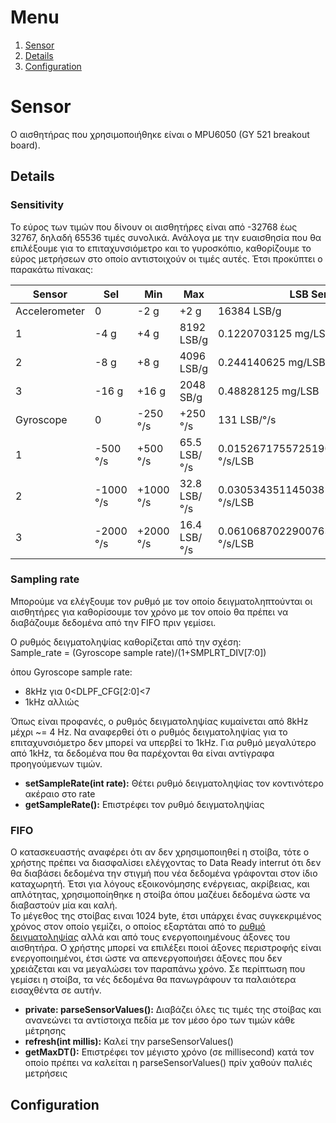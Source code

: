 
# Menu
1. [Sensor](#sensor)
  1. [Details](#details)
  2. [Configuration](#configuration)

# Sensor
 
Ο αισθητήρας που χρησιμοποιήθηκε είναι ο MPU6050 (GY 521 breakout board).

## Details

### Sensitivity
    
   Το εύρος των τιμών που δίνουν οι αισθητήρες είναι από -32768 έως 32767, δηλαδή 65536 τιμές συνολικά. Ανάλογα με την ευαισθησία που θα επιλέξουμε για το επιταχυνσιόμετρο και το γυροσκόπιο, καθορίζουμε το εύρος μετρήσεων στο οποίο αντιστοιχούν οι τιμές αυτές. Έτσι προκύπτει ο παρακάτω πίνακας:
   
   Sensor   |   Sel   |   Min   |   Max   |   LSB Sensitivity   |   Sensitivity
   ---|---|---|---|---|---
   Accelerometer|0|-2 g|+2 g|16384 LSB/g|0.06103515625 mg/LSB
   |1|-4 g|+4 g|8192 LSB/g|0.1220703125 mg/LSB
   |2|-8 g|+8 g|4096 LSB/g|0.244140625 mg/LSB
   |3|-16 g|+16 g|2048 SB/g|0.48828125 mg/LSB
   Gyroscope|0|-250 °/s|+250 °/s|131 LSB/°/s|0.00763358778625954198473282442748 °/s/LSB
   |1|-500 °/s|+500 °/s|65.5 LSB/°/s|0.01526717557251908396946564885496 °/s/LSB
   |2|-1000 °/s|+1000 °/s|32.8 LSB/°/s|0.03053435114503816793893129770992 °/s/LSB
   |3|-2000 °/s|+2000 °/s|16.4 LSB/°/s|0.06106870229007633587786259541985 °/s/LSB
   

### Sampling rate
   
   Μπορούμε να ελέγξουμε τον ρυθμό με τον οποίο δειγματοληπτούνται οι αισθητήρες για καθορίσουμε τον χρόνο με τον οποίο θα πρέπει να διαβάζουμε δεδομένα από την FIFO πριν γεμίσει.     
   
   Ο ρυθμός δειγματοληψίας καθορίζεται από την σχέση:  
         Sample_rate = (Gyroscope sample rate)/(1+SMPLRT_DIV[7:0]) 
         
   όπου Gyroscope sample rate:
   * 8kHz για 0<DLPF_CFG[2:0]<7  
   * 1kHz αλλιώς    
   
Όπως είναι προφανές, ο ρυθμός δειγματοληψίας κυμαίνεται από 8kHz μέχρι ~= 4 Hz. Να αναφερθεί ότι ο ρυθμός δειγματοληψίας για το επιταχυνσιόμετρο δεν μπορεί να υπερβεί το 1kHz. Για ρυθμό μεγαλύτερο από 1kHz, τα δεδομένα που θα παρέχονται θα είναι αντίγραφα προηγούμενων τιμών.

* __setSampleRate(int rate):__    Θέτει ρυθμό δειγματοληψίας τον κοντινότερο ακέραιο στο rate
* __getSampleRate():__   Επιστρέφει τον ρυθμό δειγματοληψίας

### FIFO
   
   Ο κατασκευαστής αναφέρει ότι αν δεν χρησιμοποιηθεί η στοίβα, τότε ο χρήστης πρέπει να διασφαλίσει ελέγχοντας το Data Ready interrut ότι δεν θα διαβάσει δεδομένα την στιγμή που νέα δεδομένα γράφονται στον ίδιο καταχωρητή. Έτσι για λόγους εξοικονόμησης ενέργειας, ακρίβειας, και απλότητας, χρησιμοποίηθηκε η στοίβα όπου μαζέυει δεδομένα ώστε να διαβαστούν μία και καλή.  
   Το μέγεθος της στοίβας ειναι 1024 byte, έτσι υπάρχει ένας συγκεκριμένος χρόνος στον οποίο γεμίζει, ο οποίος εξαρτάται από το [ρυθμό δειγματοληψίας](#sampling-rate) αλλά και από τους ενεργοποιημένους άξονες του αισθητήρα. Ο χρήστης μπορεί να επιλέξει ποιοί άξονες περιστροφής είναι ενεργοποιημένοι, έτσι ώστε να απενεργοποιήσει άξονες που δεν χρειάζεται και να μεγαλώσει τον παραπάνω χρόνο. Σε περίπτωση που γεμίσει η στοίβα, τα νές δεδομένα θα πανωγράφουν τα παλαιότερα εισαχθέντα σε αυτήν. 
* __private: parseSensorValues():__   Διαβάζει όλες τις τιμές της στοίβας και ανανεώνει τα αντίστοιχα πεδία με τον μέσο όρο των τιμών κάθε μέτρησης
* __refresh(int millis):__   Καλεί την parseSensorValues()
* __getMaxDT():__   Επιστρέφει τον μέγιστο χρόνο (σε millisecond) κατά τον οποίο πρέπει να καλείται η parseSensorValues() πρίν χαθούν παλιές μετρήσεις

## Configuration
